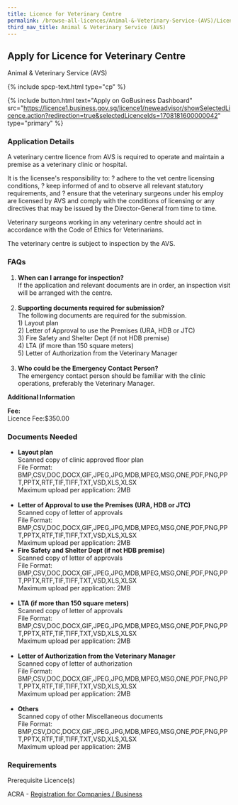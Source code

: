 ```yaml
---
title: Licence for Veterinary Centre
permalink: /browse-all-licences/Animal-&-Veterinary-Service-(AVS)/Licence-for-Veterinary-Centre
third_nav_title: Animal & Veterinary Service (AVS)
---
```


## Apply for Licence for Veterinary Centre

Animal & Veterinary Service (AVS)

{% include spcp-text.html type="cp" %}

{% include button.html text="Apply on GoBusiness Dashboard" src="https://licence1.business.gov.sg/licence1/neweadvisor/showSelectedLicence.action?redirection=true&selectedLicenceIds=1708181600000042" type="primary" %}

<H3>Application Details</H3>

<p>A veterinary centre licence from AVS is required to operate and maintain a premise as a veterinary clinic or hospital.</p>
 <p>It is the licensee's responsibility to: ? adhere to the vet centre licensing conditions, ? keep informed of and to observe all relevant statutory requirements, and ? ensure that the veterinary surgeons under his employ are licensed by AVS and comply with the conditions of licensing or any directives that may be issued by the Director-General from time to time.</p>
 <p>Veterinary surgeons working in any veterinary centre should act in accordance with the Code of Ethics for Veterinarians.</p>
 <p>The veterinary centre is subject to inspection by the AVS.</p>
 <h3>FAQs</h3>
 <ol>
 <li><strong>When can I arrange for inspection?</strong><br />If the application and relevant documents are in order, an inspection visit will be arranged with the centre.<br /><br /></li>
 <li><strong>Supporting documents required for submission?</strong><br />The following documents are required for the submission.<br />1) Layout plan<br />2) Letter of Approval to use the Premises (URA, HDB or JTC)<br />3) Fire Safety and Shelter Dept (if not HDB premise)<br />4) LTA (if more than 150 square meters)<br />5) Letter of Authorization from the Veterinary Manager<br /><br /></li>
 <li><strong>Who could be the Emergency Contact Person?</strong><br />The emergency contact person should be familiar with the clinic operations, preferably the Veterinary Manager.</li>
 </ol>

<strong>Additional Information</strong>

<p><strong>Fee:</strong><br />Licence Fee:$350.00</p>

<H3>Documents Needed</H3>

<ul>
 <li><strong>Layout plan</strong><br />Scanned copy of clinic approved floor plan<br />File Format: BMP,CSV,DOC,DOCX,GIF,JPEG,JPG,MDB,MPEG,MSG,ONE,PDF,PNG,PPT,PPTX,RTF,TIF,TIFF,TXT,VSD,XLS,XLSX<br />Maximum upload per application: 2MB<br /><br /></li>
 <li><strong>Letter of Approval to use the Premises (URA, HDB or JTC)</strong><br />Scanned copy of letter of approvals<br />File Format: BMP,CSV,DOC,DOCX,GIF,JPEG,JPG,MDB,MPEG,MSG,ONE,PDF,PNG,PPT,PPTX,RTF,TIF,TIFF,TXT,VSD,XLS,XLSX<br />Maximum upload per application: 2MB</li>
 <li><strong>Fire Safety and Shelter Dept (if not HDB premise)</strong><br />Scanned copy of letter of approvals<br />File Format: BMP,CSV,DOC,DOCX,GIF,JPEG,JPG,MDB,MPEG,MSG,ONE,PDF,PNG,PPT,PPTX,RTF,TIF,TIFF,TXT,VSD,XLS,XLSX<br />Maximum upload per application: 2MB<br /><br /></li>
 <li><strong>LTA (if more than 150 square meters)</strong><br />Scanned copy of letter of approvals<br />File Format: BMP,CSV,DOC,DOCX,GIF,JPEG,JPG,MDB,MPEG,MSG,ONE,PDF,PNG,PPT,PPTX,RTF,TIF,TIFF,TXT,VSD,XLS,XLSX<br />Maximum upload per application: 2MB<br /><br /></li>
 <li><strong>Letter of Authorization from the Veterinary Manager</strong><br />Scanned copy of letter of authorization<br />File Format: BMP,CSV,DOC,DOCX,GIF,JPEG,JPG,MDB,MPEG,MSG,ONE,PDF,PNG,PPT,PPTX,RTF,TIF,TIFF,TXT,VSD,XLS,XLSX<br />Maximum upload per application: 2MB<br /><br /></li>
 <li><strong>Others</strong><br />Scanned copy of other Miscellaneous documents<br />File Format: BMP,CSV,DOC,DOCX,GIF,JPEG,JPG,MDB,MPEG,MSG,ONE,PDF,PNG,PPT,PPTX,RTF,TIF,TIFF,TXT,VSD,XLS,XLSX<br />Maximum upload per application: 2MB</li>
 </ul>

<H3>Requirements</H3>

<p>Prerequisite Licence(s)</p>
 <p>ACRA - <a href="https://licence1.business.gov.sg/licence1/neweadvisor/showSelectedLicence.action?redirection=true&selectedLicenceIds=201301080000175" target="_blank" rel="noopener">Registration for Companies / Business</a></p>

